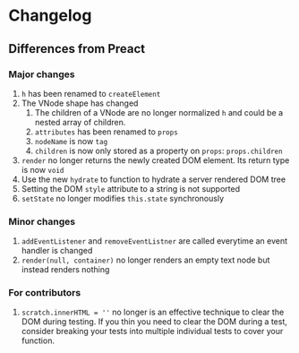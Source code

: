 # Changelog

## Differences from Preact

### Major changes

1. `h` has been renamed to `createElement`
2. The VNode shape has changed
	1. The children of a VNode are no longer normalized `h` and could be a nested array of children.
	2. `attributes` has been renamed to `props`
	3. `nodeName` is now `tag`
	4. `children` is now only stored as a property on `props`: `props.children`
3. `render` no longer returns the newly created DOM element. Its return type is now `void`
4. Use the new `hydrate` to function to hydrate a server rendered DOM tree
5. Setting the DOM `style` attribute to a string is not supported
6. `setState` no longer modifies `this.state` synchronously

### Minor changes

1. `addEventListener` and `removeEventListner` are called everytime an event handler is changed
2. `render(null, container)` no longer renders an empty text node but instead renders nothing

### For contributors

1. `scratch.innerHTML = ''` no longer is an effective technique to clear the DOM during testing. If you thin you need to
   clear the DOM during a test, consider breaking your tests into multiple individual tests to cover your function.
